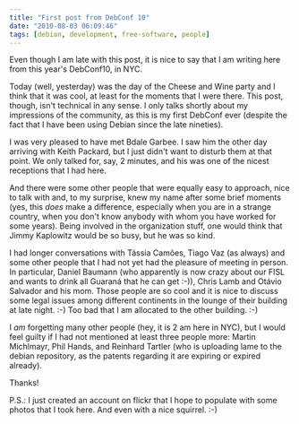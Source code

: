 ```yaml
---
title: "First post from DebConf 10"
date: "2010-08-03 06:09:46"
tags: [debian, development, free-software, people]
---
```


Even though I am late with this post, it is nice to say that I am writing
here from this year's DebConf10, in NYC.

Today (well, yesterday) was the day of the Cheese and Wine party and I think
that it was cool, at least for the moments that I were there. This post,
though, isn't technical in any sense. I only talks shortly about my
impressions of the community, as this is my first DebConf ever (despite the
fact that I have been using Debian since the late nineties).

I was very pleased to have met Bdale Garbee. I saw him the other day
arriving with Keith Packard, but I just didn't want to disturb them at that
point. We only talked for, say, 2 minutes, and his was one of the nicest
receptions that I had here.

And there were some other people that were equally easy to approach, nice to
talk with and, to my surprise, knew my name after some brief moments (yes,
this *does* make a difference, especially when you are in a strange country,
when you don't know anybody with whom you have worked for some years). Being
involved in the organization stuff, one would think that Jimmy Kaplowitz
would be so busy, but he was so kind.

I had longer conversations with Tássia Camões, Tiago Vaz (as always) and
some other people that I had not yet had the pleasure of meeting in
person. In particular, Daniel Baumann (who apparently is now crazy about our
FISL and wants to drink all Guaraná that he can get :-)), Chris Lamb and
Otávio Salvador and his mom. Those people are so cool and it is nice to
discuss some legal issues among different continents in the lounge of their
building at late night. :-) Too bad that I am allocated to the other
building. :-)

I *am* forgetting many other people (hey, it is 2 am here in NYC), but I
would feel guilty if I had not mentioned at least three people more: Martin
Michlmayr, Phil Hands, and Reinhard Tartler (who is uploading lame to the
debian repository, as the patents regarding it are expiring or expired
already).

Thanks!

P.S.: I just created an account on flickr that I hope to populate with some
photos that I took here. And even with a nice squirrel. :-)

